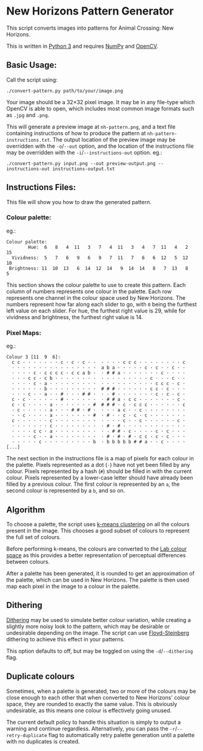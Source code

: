 # New Horizons Pattern Generator

This script converts images into patterns for Animal Crossing: New Horizons.

This is written in [Python 3](https://www.python.org/download/releases/3.0/) and
requires [NumPy](https://numpy.org/) and [OpenCV](https://opencv.org/).

<!-- TODO: Examples input/output images -->

## Basic Usage:

Call the script using:

	./convert-pattern.py path/to/your/image.png

Your image should be a 32×32 pixel image. It may be in any file-type which OpenCV is
able to open, which includes most common image formats such as `.jpg` and `.png`.

This will generate a preview image at `nh-pattern.png`, and a text file containing
instructions of how to produce the pattern at `nh-pattern-instructions.txt`.
The output location of the preview image may be overridden with the `-o`/`--out` option,
and the location of the instructions file may be overridden with the
`-i`/`--instructions-out` option. eg.:

	./convert-pattern.py input.png --out preview-output.png --instructions-out instructions-output.txt

## Instructions Files:

This file will show you how to draw the generated pattern.

### Colour palette:

eg.:

	Colour palette:
	        Hue:  6   8   4  11   3   7   4  11   3   4   7  11   4   2  15
	  Vividness:  5   7   6   9   6   9   7  11   7   6   6  12   5  12  10
	 Brightness: 11  10  13   6  14  12  14   9  14  14   8   7  13   8   5

<!-- TODO: Image examples of text output to NH palette screenshots -->

This section shows the colour palette to use to create this pattern. Each column
of numbers represents one colour in the palette. Each row represents one channel
in the colour space used by New Horizons. The numbers represent how far along each
slider to go, with `0` being the furthest left value on each slider. For hue, the
furthest right value is 29, while for vividness and brightness, the furthest right
value is 14.

### Pixel Maps:

eg.:

	Colour 3 [11  9  6]:
	  c c · · · · · · · c · c · c · ·  · · · · c c c · · · · · · · · c
	  · · · · · · · · · · · · · · · ·  a b a · · · · · c · c · · c · ·
	  · · · · c · c c c c · c c a b ·  · # # a · · · · · · · c · · · ·
	  · · · c c · c b · · · · · · · ·  · · · · · · · · · c · · · c · ·
	  · · · · c · a · · · · · · · · ·  · · · · · · · · · · c c c · c ·
	  · · · · · · b · · · · · · · · ·  # # # · · · · · · c c · c · · ·
	  · · · c · · a · · # · · · # # ·  · · # · · · · · · · c · c · c ·
	  c · c · · · · · · # · · · · · ·  · # # a · c c · · · · · · · c ·
	  c · c · · · · a · · · · · · · #  # # # · c · c c c · · · · · · c
	  · c · · · · · a · · · # # · # ·  · · · a c · · c · · · · · · · ·
	  · · c · · · · a · · · · · · · #  · # · · c · c · c · · · · · · ·
	  c · · · · · · c · · · · · · · ·  · · · · c · · c · · · · · · c ·
	  · · · · · · · c · · · · · · · ·  · # · # · · · · · · · · · · · ·
	  · · · · c c · a · · · · · · · ·  · · # # · c · · · · c · c · · ·
	  · · · · c · · a · · · · · · · ·  · # · # · # · c c · c · c · · ·
	  · · · · · c · · · · · · · · · b  · b b b b b # # a · · c · · · ·
	[...]

<!-- TODO: Image examples of pixel maps -> NH screenshots -->

The next section in the instructions file is a map of pixels for each colour in
the palette. Pixels represented as a dot (`·`) have not yet been filled by any
colour. Pixels represented by a hash (`#`) should be filled in with the current
colour. Pixels represented by a lower-case letter should have already been filled
by a previous colour. The first colour is represented by an `a`, the second colour
is represented by a `b`, and so on.

## Algorithm

To choose a palette, the script uses
[k-means clustering](https://en.wikipedia.org/wiki/K-means_clustering) on all the
colours present in the image. This chooses a good subset of colours to represent
the full set of colours.

Before performing k-means, the colours are converted to the
[Lab colour space](https://en.wikipedia.org/wiki/CIELAB_color_space) as this provides
a better representation of perceptual differences between colours.

After a palette has been generated, it is rounded to get an approximation of the palette,
which can be used in New Horizons. The palette is then used map each pixel in the image
to a colour in the palette.

## Dithering

<!-- TODO: Image examples of dithering vs no-dithering -->

[Dithering](https://en.wikipedia.org/wiki/Dither) may be used to simulate better colour variation, while creating a slightly
more noisy look to the pattern, which may be desirable or undesirable depending on
the image. The script can use [Floyd-Steinberg](https://en.wikipedia.org/wiki/Floyd%E2%80%93Steinberg_dithering)
dithering to achieve this effect in your patterns.

This option defaults to off, but may be toggled on using the `-d`/`--dithering` flag.

## Duplicate colours

Sometimes, when a palette is generated, two or more of the colours may be close
enough to each other that when converted to New Horizons' colour space, they are
rounded to exactly the same value. This is obviously undesirable, as this means
one colour is effectively going unused.

The current default policy to handle this situation is simply to output a warning
and continue regardless. Alternatively, you can pass the `-r`/`--retry-duplicate`
flag to automatically retry palette generation until a palette with no duplicates
is created.

<!-- TODO: Weight maps -->
<!-- TODO: RNG Seed -->
<!-- TODO: Logging + -q/v -->
